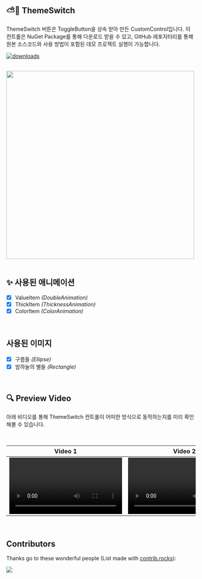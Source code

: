 ## ⛅️🌙 ThemeSwitch

ThemeSwitch 버튼은 ToggleButton을 상속 받아 만든 CustomControl입니다. 이 컨트롤은 NuGet Package를 통해 다운로드 받을 수 있고, GitHub 레포지터리를 통해 원본 소스코드와 사용 방법이 포함된 데모 프로젝트 실행이 가능합니다.

[![downloads](https://img.shields.io/nuget/dt/ThemeSwitch)](https://www.nuget.org/packages/ThemeSwitch)

<br/>

<img src="https://github.com/jamesnet214/themeswitch/assets/101777355/04becee5-667b-4df8-a11a-59151610a338" width="500px"/>

<br/>
<br/>

## ✨ 사용된 애니메이션

- [x] ValueItem _(DoubleAnimation)_
- [x] ThickItem _(ThicknessAnimation)_
- [x] ColorItem _(ColorAnimation)_

<br/>

## 사용된 이미지

- [x] 구름들 _(Ellipse)_
- [x] 밤하늘의 별들 _(Rectangle)_

<br/>

## 🔍 Preview Video

아래 비디오를 통해 ThemeSwitch 컨트롤이 어떠한 방식으로 동작하는지를 미리 확인해볼 수 있습니다.

<br/>

| Video 1 |  Video 2 | 
|:----:|:----:|
|  <video src="https://github.com/jamesnet214/themeswitch/assets/101777355/6bcd95fd-63cd-4b3b-8bec-9c0b8ad4006e" />  | <video src="https://github.com/jamesnet214/themeswitch/assets/101777355/1b0522cf-cbc6-4826-a697-9a061c81b503" /> |



<br/>

## Contributors

Thanks go to these wonderful people (List made with [contrib.rocks](https://contrib.rocks)):

<a href="https://github.com/jamesnet214/wpf-study/graphs/contributors">
  <img src="https://contrib.rocks/image?repo=jamesnet214/themeswitch" />
</a>
